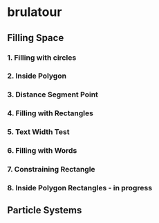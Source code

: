 # brulatour

## Filling Space

### 1. Filling with circles

### 2. Inside Polygon

### 3. Distance Segment Point

### 4. Filling with Rectangles

### 5. Text Width Test

### 6. Filling with Words

### 7. Constraining Rectangle

### 8. Inside Polygon Rectangles - in progress


## Particle Systems
